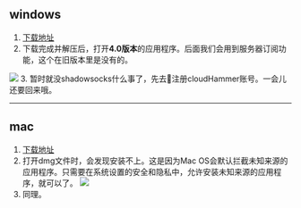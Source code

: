 ## windows
1. [下载地址](https://cloudhammer.xyz/integrations/)
2. 下载完成并解压后，打开**4.0版本**的应用程序。后面我们会用到服务器订阅功能，这个在旧版本里是没有的。

![](http://shuaiwei.wisecover.org/ssr_ss.png)
3. 暂时就没shadowsocks什么事了，先去🏃注册cloudHammer账号。一会儿还要回来哦。

---

## mac
1. [下载地址](https://cloudhammer.xyz/integrations/)
2. 打开dmg文件时，会发现安装不上。这是因为Mac OS会默认拦截未知来源的应用程序。只需要在系统设置的安全和隐私中，允许安装未知来源的应用程序，就可以了。
![](http://shuaiwei.wisecover.org/ssr_allow.png)
3. 同理。
